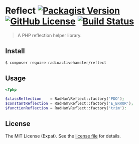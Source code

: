 Reflect [![Packagist Version][PACKAGIST VERSION BADGE]][PACKAGIST PAGE] [![GitHub License][LICENSE BADGE]][LICENSE PAGE] [![Build Status][BUILD BADGE]][BUILD PAGE]
=======
> A PHP reflection helper library.

Install
-------
```sh
$ composer require radioactivehamster/reflect
```

Usage
-----
```php
<?php

$classReflection    = RadHam\Reflect::factory('PDO');
$constantReflection = RadHam\Reflect::factory('E_ERROR');
$functionReflection = RadHam\Reflect::factory('trim'):
```

License
-------
The MIT License (Expat). See the [license file](LICENSE) for details.

[BUILD BADGE]:https://travis-ci.org/radioactivehamster/reflect.svg?branch=master
[BUILD PAGE]: https://travis-ci.org/radioactivehamster/reflect
[LICENSE BADGE]: https://img.shields.io/badge/license-MIT-blue.svg
[LICENSE PAGE]: https://github.com/radioactivehamster/reflect/blob/master/LICENSE
[PACKAGIST PAGE]: https://packagist.org/packages/radioactivehamster/reflect
[PACKAGIST VERSION BADGE]: https://img.shields.io/packagist/v/radioactivehamster/reflect.svg
[STYLECI BADGE]: https://styleci.io/repos/52300053/shield
[STYLECI PAGE]: https://styleci.io/repos/52300053
